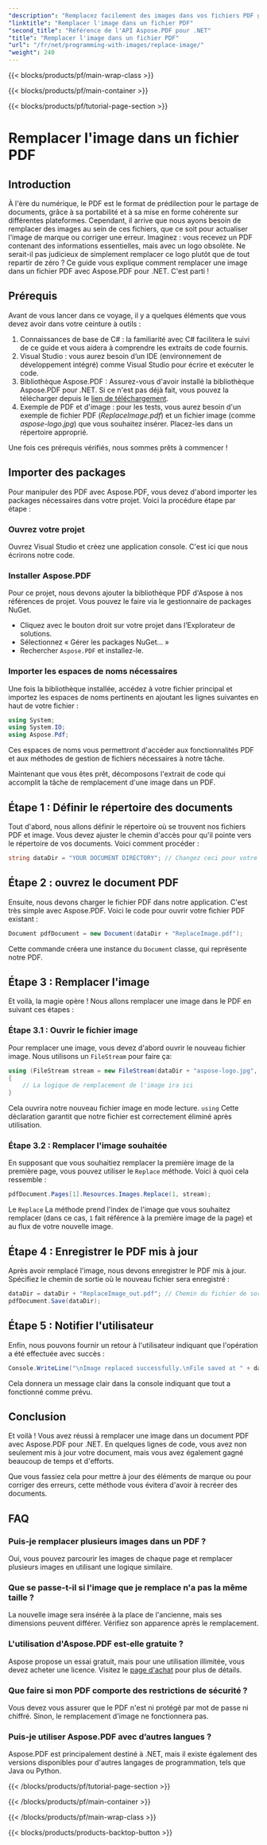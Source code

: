 ```yaml
---
"description": "Remplacez facilement des images dans vos fichiers PDF grâce à Aspose.PDF pour .NET. Suivez ce guide étape par étape pour améliorer vos compétences en gestion de PDF."
"linktitle": "Remplacer l'image dans un fichier PDF"
"second_title": "Référence de l'API Aspose.PDF pour .NET"
"title": "Remplacer l'image dans un fichier PDF"
"url": "/fr/net/programming-with-images/replace-image/"
"weight": 240
---
```


{{< blocks/products/pf/main-wrap-class >}}

{{< blocks/products/pf/main-container >}}

{{< blocks/products/pf/tutorial-page-section >}}

# Remplacer l'image dans un fichier PDF

## Introduction

À l'ère du numérique, le PDF est le format de prédilection pour le partage de documents, grâce à sa portabilité et à sa mise en forme cohérente sur différentes plateformes. Cependant, il arrive que nous ayons besoin de remplacer des images au sein de ces fichiers, que ce soit pour actualiser l'image de marque ou corriger une erreur. Imaginez : vous recevez un PDF contenant des informations essentielles, mais avec un logo obsolète. Ne serait-il pas judicieux de simplement remplacer ce logo plutôt que de tout repartir de zéro ? Ce guide vous explique comment remplacer une image dans un fichier PDF avec Aspose.PDF pour .NET. C'est parti !

## Prérequis

Avant de vous lancer dans ce voyage, il y a quelques éléments que vous devez avoir dans votre ceinture à outils :

1. Connaissances de base de C# : la familiarité avec C# facilitera le suivi de ce guide et vous aidera à comprendre les extraits de code fournis.
2. Visual Studio : vous aurez besoin d’un IDE (environnement de développement intégré) comme Visual Studio pour écrire et exécuter le code.
3. Bibliothèque Aspose.PDF : Assurez-vous d'avoir installé la bibliothèque Aspose.PDF pour .NET. Si ce n'est pas déjà fait, vous pouvez la télécharger depuis le [lien de téléchargement](https://releases.aspose.com/pdf/net/).
4. Exemple de PDF et d'image : pour les tests, vous aurez besoin d'un exemple de fichier PDF (*ReplaceImage.pdf*) et un fichier image (comme *aspose-logo.jpg*) que vous souhaitez insérer. Placez-les dans un répertoire approprié.

Une fois ces prérequis vérifiés, nous sommes prêts à commencer ! 

## Importer des packages

Pour manipuler des PDF avec Aspose.PDF, vous devez d'abord importer les packages nécessaires dans votre projet. Voici la procédure étape par étape :

### Ouvrez votre projet

Ouvrez Visual Studio et créez une application console. C'est ici que nous écrirons notre code.

### Installer Aspose.PDF

Pour ce projet, nous devons ajouter la bibliothèque PDF d'Aspose à nos références de projet. Vous pouvez le faire via le gestionnaire de packages NuGet. 

- Cliquez avec le bouton droit sur votre projet dans l’Explorateur de solutions.
- Sélectionnez « Gérer les packages NuGet… »
- Rechercher `Aspose.PDF` et installez-le.

### Importer les espaces de noms nécessaires 

Une fois la bibliothèque installée, accédez à votre fichier principal et importez les espaces de noms pertinents en ajoutant les lignes suivantes en haut de votre fichier :

```csharp
using System;
using System.IO;
using Aspose.Pdf;
```

Ces espaces de noms vous permettront d'accéder aux fonctionnalités PDF et aux méthodes de gestion de fichiers nécessaires à notre tâche.

Maintenant que vous êtes prêt, décomposons l'extrait de code qui accomplit la tâche de remplacement d'une image dans un PDF. 

## Étape 1 : Définir le répertoire des documents

Tout d'abord, nous allons définir le répertoire où se trouvent nos fichiers PDF et image. Vous devez ajuster le chemin d'accès pour qu'il pointe vers le répertoire de vos documents. Voici comment procéder :

```csharp
string dataDir = "YOUR DOCUMENT DIRECTORY"; // Changez ceci pour votre répertoire
```

## Étape 2 : ouvrez le document PDF

Ensuite, nous devons charger le fichier PDF dans notre application. C'est très simple avec Aspose.PDF. Voici le code pour ouvrir votre fichier PDF existant :

```csharp
Document pdfDocument = new Document(dataDir + "ReplaceImage.pdf");
```

Cette commande créera une instance du `Document` classe, qui représente notre PDF.

## Étape 3 : Remplacer l'image

Et voilà, la magie opère ! Nous allons remplacer une image dans le PDF en suivant ces étapes :

### Étape 3.1 : Ouvrir le fichier image

Pour remplacer une image, vous devez d'abord ouvrir le nouveau fichier image. Nous utilisons un `FileStream` pour faire ça:

```csharp
using (FileStream stream = new FileStream(dataDir + "aspose-logo.jpg", FileMode.Open))
{
    // La logique de remplacement de l'image ira ici
}
```

Cela ouvrira notre nouveau fichier image en mode lecture. `using` Cette déclaration garantit que notre fichier est correctement éliminé après utilisation.

### Étape 3.2 : Remplacer l'image souhaitée

En supposant que vous souhaitiez remplacer la première image de la première page, vous pouvez utiliser le `Replace` méthode. Voici à quoi cela ressemble :

```csharp
pdfDocument.Pages[1].Resources.Images.Replace(1, stream);
```

Le `Replace` La méthode prend l'index de l'image que vous souhaitez remplacer (dans ce cas, `1` fait référence à la première image de la page) et au flux de votre nouvelle image.

## Étape 4 : Enregistrer le PDF mis à jour

Après avoir remplacé l'image, nous devons enregistrer le PDF mis à jour. Spécifiez le chemin de sortie où le nouveau fichier sera enregistré :

```csharp
dataDir = dataDir + "ReplaceImage_out.pdf"; // Chemin du fichier de sortie
pdfDocument.Save(dataDir);
```

## Étape 5 : Notifier l'utilisateur

Enfin, nous pouvons fournir un retour à l'utilisateur indiquant que l'opération a été effectuée avec succès :

```csharp
Console.WriteLine("\nImage replaced successfully.\nFile saved at " + dataDir);
```

Cela donnera un message clair dans la console indiquant que tout a fonctionné comme prévu.

## Conclusion

Et voilà ! Vous avez réussi à remplacer une image dans un document PDF avec Aspose.PDF pour .NET. En quelques lignes de code, vous avez non seulement mis à jour votre document, mais vous avez également gagné beaucoup de temps et d'efforts. 

Que vous fassiez cela pour mettre à jour des éléments de marque ou pour corriger des erreurs, cette méthode vous évitera d'avoir à recréer des documents.

## FAQ

### Puis-je remplacer plusieurs images dans un PDF ?
Oui, vous pouvez parcourir les images de chaque page et remplacer plusieurs images en utilisant une logique similaire.

### Que se passe-t-il si l'image que je remplace n'a pas la même taille ?
La nouvelle image sera insérée à la place de l'ancienne, mais ses dimensions peuvent différer. Vérifiez son apparence après le remplacement.

### L'utilisation d'Aspose.PDF est-elle gratuite ?
Aspose propose un essai gratuit, mais pour une utilisation illimitée, vous devez acheter une licence. Visitez le [page d'achat](https://purchase.aspose.com/buy) pour plus de détails.

### Que faire si mon PDF comporte des restrictions de sécurité ?
Vous devez vous assurer que le PDF n'est ni protégé par mot de passe ni chiffré. Sinon, le remplacement d'image ne fonctionnera pas.

### Puis-je utiliser Aspose.PDF avec d’autres langues ?
Aspose.PDF est principalement destiné à .NET, mais il existe également des versions disponibles pour d'autres langages de programmation, tels que Java ou Python.

{{< /blocks/products/pf/tutorial-page-section >}}

{{< /blocks/products/pf/main-container >}}

{{< /blocks/products/pf/main-wrap-class >}}

{{< blocks/products/products-backtop-button >}}
